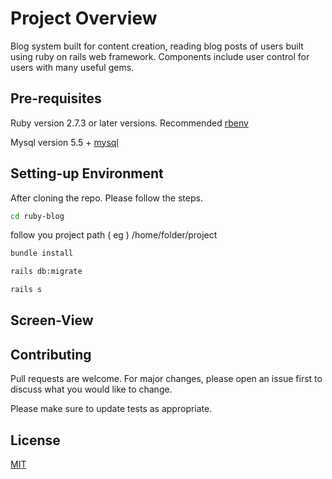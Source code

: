 # Project Overview

Blog system built for content creation, reading blog posts of users built using ruby on rails web framework. Components include user control for users with many useful gems.

## Pre-requisites

Ruby version 2.7.3 or later versions. Recommended [rbenv](https://github.com/rbenv/rbenv#installation)

Mysql version 5.5 + [mysql](https://dev.mysql.com/downloads/mysql/)

## Setting-up Environment

 After cloning the repo. Please follow the steps.

```bash
cd ruby-blog
```
follow you project path ( eg ) /home/folder/project 

```bash
bundle install
```
```bash
rails db:migrate
```
```bash
rails s
```

## Screen-View


## Contributing
Pull requests are welcome. For major changes, please open an issue first to discuss what you would like to change.

Please make sure to update tests as appropriate.

## License
[MIT](https://choosealicense.com/licenses/mit/)